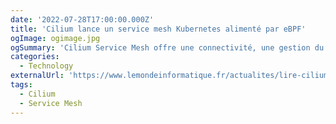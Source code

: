 ```yaml
---
date: '2022-07-28T17:00:00.000Z'
title: 'Cilium lance un service mesh Kubernetes alimenté par eBPF'
ogImage: ogimage.jpg
ogSummary: 'Cilium Service Mesh offre une connectivité, une gestion du trafic, une sécurité et une surveillance basées sur la technologie extended Berkley Packet Filter. Les déploiements avec ou sans conteneur sidecar sont aussi supportés'
categories:
  - Technology
externalUrl: 'https://www.lemondeinformatique.fr/actualites/lire-cilium-lance-un-service-mesh-kubernetes-alimente-par-ebpf-87457.html'
tags:
  - Cilium
  - Service Mesh
---
```

